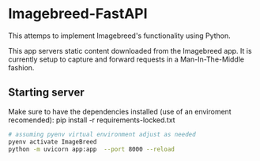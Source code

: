 # Imagebreed-FastAPI

This attemps to implement Imagebreed's functionality using Python.

This app servers static content downloaded from the Imagebreed app. It is currently setup to capture and forward requests in a Man-In-The-Middle fashion.

## Starting server

Make sure to have the dependencies installed (use of an enviroment recomended):
pip install -r requirements-locked.txt

```bash
# assuming pyenv virtual environment adjust as needed
pyenv activate ImageBreed
python -m uvicorn app:app  --port 8000 --reload
```

